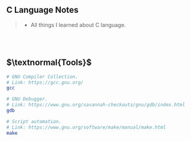 ## C Language Notes

> - All things I learned about C language.

<br />
<br />



## $\textnormal{Tools}$

```sh
# GNU Compiler Collection.
# Link: https://gcc.gnu.org/
gcc

# GNU Debugger.
# Link: https://www.gnu.org/savannah-checkouts/gnu/gdb/index.html
gdb

# Script automation.
# Link: https://www.gnu.org/software/make/manual/make.html
make
```
